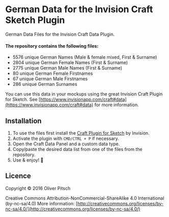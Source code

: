 # German Data for the Invision Craft Sketch Plugin

German Data Files for the Invision Craft Data Plugin.

#### The repository contains the following files:
* 5576 unique German Names (Male & female mixed, First & Surname)
* 2804 unique German Female Names (First & Surname)
* 2775 unique German Male Names (First & Surname)
* 80 unique German Female Firstnames
* 67 unique German Male Firstnames
* 286 unique German Surnames

You can use this data in your mockups using the great Invision Craft Plugin for Sketch. See [https://www.invisionapp.com/craft#data](https://www.invisionapp.com/craft#data) for more information.


## Installation
1. To use the files first install the [Craft Plugin for Sketch](https://www.invisionapp.com/craft#data) by Invision.
2. Activate the plugin with `CMD/CTRL + P` if necessary.
3. Open the Craft Data Panel and a custom data type.
4. Copy/paste the desired data list from one of the files from the repository.
5. Use & enjoy! 🎉

## Licence

Copyright © 2016 Oliver Pitsch

Creative Commons Attribution-NonCommercial-ShareAlike 4.0 International (by-nc-sa/4.0)
More information: [http://creativecommons.org/licenses/by-nc-sa/4.0/](http://creativecommons.org/licenses/by-nc-sa/4.0/)